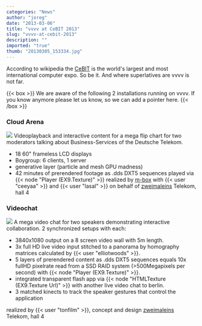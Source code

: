 ```yaml
---
categories: "News"
author: "joreg"
date: "2013-03-06"
title: "vvvv at CeBIT 2013"
slug: "vvvv-at-cebit-2013"
description: ""
imported: "true"
thumb: "20130305_153334.jpg"
---
```



According to wikipedia the [CeBIT](http://en.wikipedia.org/wiki/CeBIT) is the world's largest and most international computer expo. So be it. And where superlatives are vvvv is not far. 

{{< box >}}
We are aware of the following 2 installations running on vvvv. If you know anymore please let us know, so we can add a pointer here.{{< /box >}}

### Cloud Arena
![](20130305_153334.jpg)
Videoplayback and interactive content for a mega flip chart for two moderators talking about Business-Services of the Deutsche Telekom.
* 18 60" frameless LCD displays
* Boygroup: 6 clients, 1 server
* generative layer (particle and mesh GPU madness) 
* 42 minutes of prerendered footage as .dds DXT5 sequences played via {{< node "Player (EX9.Texture)" >}}
realized by [m-box](http://m-box.de) with {{< user "ceeyaa" >}} and {{< user "lasal" >}} on behalf of [zweimaleins](http://www.zweimaleins.de)
Telekom, hall 4

### Videochat
![](IMG_20130304_140255.jpg) 
A mega video chat for two speakers demonstrating interactive collaboration.
2 synchronized setups with each:
* 3840x1080 output on a 8 screen video wall with 5m length.
* 3x full HD live video input stitched to a panorama by homography matrices calculated by {{< user "elliotwoods" >}}.
* 5 layers of prerendered content as .dds DXT5 sequences equals 10x fullHD pixelrate read from a SSD RAID system (>500Megapixels per second) with {{< node "Player (EX9.Texture)" >}}.
* integrated transparent flash app via {{< node "HTMLTexture (EX9.Texture Url)" >}} with another live video chat to berlin.
* 3 matched kinects to track the speaker gestures that control the application

realized by {{< user "tonfilm" >}}, concept and design [zweimaleins](http://www.zweimaleins.de)
Telekom, hall 4